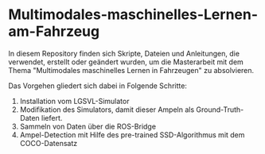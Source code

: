 # Multimodales-maschinelles-Lernen-am-Fahrzeug

In diesem Repository finden sich Skripte, Dateien und Anleitungen, die verwendet, erstellt oder geändert wurden, um die Masterarbeit mit dem Thema "Multimodales maschinelles Lernen in Fahrzeugen" zu absolvieren.

Das Vorgehen gliedert sich dabei in Folgende Schritte:
1. Installation vom LGSVL-Simulator
2. Modifikation des Simulators, damit dieser Ampeln als Ground-Truth-Daten  liefert.
3. Sammeln von Daten über die ROS-Bridge
4. Ampel-Detection mit Hilfe des pre-trained SSD-Algorithmus mit dem COCO-Datensatz

